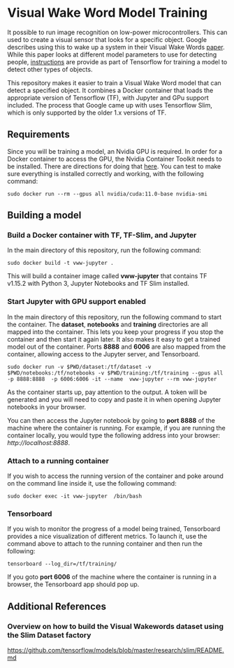 # Visual Wake Word Model Training

It possible to run image recognition on low-power microcontrollers. This can used to create a visual sensor that looks for a specific object. Google describes using this to wake up a system in their Visual Wake Words [paper](https://blog.tensorflow.org/2019/10/visual-wake-words-with-tensorflow-lite_30.html). While this paper looks at different model parameters to use for detecting people, [instructions](https://github.com/tensorflow/tensorflow/blob/master/tensorflow/lite/micro/examples/person_detection/training_a_model.md) are provide as part of Tensorflow for training a model to detect other types of objects.

This repository makes it easier to train a Visual Wake Word model that can detect a specified object. It combines a Docker container that loads the appropriate version of Tensorflow (TF), with Jupyter and GPu support included. The process that Google came up with uses Tensorflow Slim, which is only supported by the older 1.x versions of TF.

## Requirements 
Since you will be training a model, an Nvidia GPU is required. In order for a Docker container to access the GPU, the Nvidia Container Toolkit needs to be installed. There are directions for doing that [here](https://docs.nvidia.com/datacenter/cloud-native/container-toolkit/install-guide.html#docker). You can test to make sure everything is installed correctly and working, with the following command:
````
sudo docker run --rm --gpus all nvidia/cuda:11.0-base nvidia-smi
````

## Building a model

### Build a Docker container with TF, TF-Slim, and Jupyter 
In the main directory of this repository, run the following command:
````
sudo docker build -t vww-jupyter .
````
This will build a container image called **vww-jupyter** that contains TF v1.15.2 with Python 3, Jupyter Notebooks and TF Slim installed.


### Start Jupyter with GPU support enabled
In the main directory of this repository, run the following command to start the container. The **dataset**, **notebooks** and **training** directories are all mapped into the container. This lets you keep your progress if you stop the container and then start it again later. It also makes it easy to get a trained model out of the container. Ports **8888** and **6006** are also mapped from the container, allowing access to the Jupyter server, and Tensorboard.

````
sudo docker run -v $PWD/dataset:/tf/dataset -v $PWD/notebooks:/tf/notebooks -v $PWD/training:/tf/training --gpus all -p 8888:8888  -p 6006:6006 -it --name  vww-jupyter --rm vww-jupyter 
````

As the container starts up, pay attention to the output. A token will be generated and you will need to copy and paste it in when opening Jupyter notebooks in your browser.

You can then access the Jupyter notebook by going to **port 8888** of the machine where the container is running. For example, if you are running the container locally, you would type the following address into your browser: *http://localhost:8888*.

### Attach to a running container
If you wish to access the running version of the container and poke around on the command line inside it, use the following command:
````
sudo docker exec -it vww-jupyter  /bin/bash
````

### Tensorboard
If you wish to monitor the progress of a model being trained, Tensorboard provides a nice visualization of different metrics. To launch it, use the command above to attach to the running container and then run the following:
````
tensorboard --log_dir=/tf/training/
````
If you goto **port 6006** of the machine where the container is running in a browser, the Tensorboard app should pop up.


## Additional References

### Overview on how to build the Visual Wakewords dataset using the Slim Dataset factory
https://github.com/tensorflow/models/blob/master/research/slim/README.md

